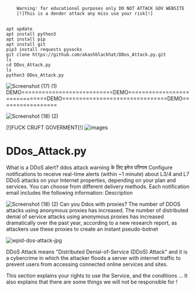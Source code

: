         Warning: for educational purposes only DO NOT ATTACK GOV WEBSITE
        [!]This is a dender attack any miss use your risk[!]
 
 
    apt update 
    apt install python3
    apt install pip
    apt install git
    pip3 install requests pysocks
    git clone https://github.com/akashblackhat/DDos_Attack.py.git
    ls
    cd DDos_Attack.py
    ls
    python3 DDos_Attack.py


![Screenshot (17) (1)](https://user-images.githubusercontent.com/88341460/186400735-2c6d5e04-f927-4d26-a815-4753bbc7da16.png)
DEMO===========================DEMO==============================DEMO===============================DEMO=================

![Screenshot (18) (2)](https://user-images.githubusercontent.com/88341460/186409585-174656e4-9dd4-4a98-bad7-1777db6360a6.png)

 [!]FUCK CRUFT GOVERMENT[!]
![images](https://user-images.githubusercontent.com/88341460/186405417-344e851c-cb41-4e6a-ab08-a35c20a3b796.jpg)


# DDos_Attack.py
What is a DDoS alert? ddos attack warning के लिए इमेज परिणाम Configure notifications to receive real-time alerts (within ~1 minute) about L3/4 and L7 DDoS attacks on your Internet properties, depending on your plan and services. You can choose from different delivery methods. Each notification email includes the following information: Description

![Screenshot (18) (2)](https://user-images.githubusercontent.com/88341460/186395760-0ce0d7e7-f441-4431-bf73-932cef40d321.png)
Can you Ddos with proxies?
The number of DDOS attacks using anonymous proxies has increased. The number of distributed denial of service attacks using anonymous proxies has increased dramatically over the past year, according to a new research report, as attackers use these proxies to create an instant pseudo-botnet

![wpid-dos-attack-jpg](https://user-images.githubusercontent.com/88341460/186397420-49306396-7547-4225-92c7-723490610aae.jpeg)

DDoS Attack means "Distributed Denial-of-Service (DDoS) Attack" and it is a cybercrime in which the attacker floods a server with internet traffic to prevent users from accessing connected online services and sites.

This section explains your rights to use the Service, and the conditions ... It also explains that there are some things we will not be responsible for !


